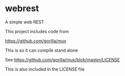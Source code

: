 # webrest
A simple web REST

This project includes code from

https://github.com/gorilla/mux

This is so it can compile stand alone

See https://github.com/gorilla/mux/blob/master/LICENSE

This is also included in the LICENSE file


